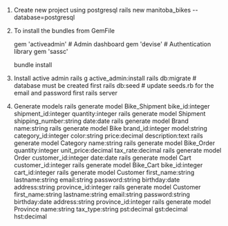 1.  Create new project using postgresql
    rails new manitoba_bikes --database=postgresql

2.  To install the bundles from GemFile

    gem 'activeadmin' # Admin dashboard
    gem 'devise' # Authentication library
    gem 'sassc'

    bundle install

3.  Install active admin
    rails g active_admin:install
    rails db:migrate # database must be created first
    rails db:seed # update seeds.rb for the email and password first
    rails server

4.  Generate models
    rails generate model Bike_Shipment bike_id:integer shipment_id:integer quantity:integer
    rails generate model Shipment shipping_number:string date:date
    rails generate model Brand name:string
    rails generate model Bike brand_id:integer model:string category_id:integer color:string price:decimal description:text
    rails generate model Category name:string
    rails generate model Bike_Order quantity:integer unit_price:decimal tax_rate:decimal
    rails generate model Order customer_id:integer date:date
    rails generate model Cart customer_id:integer
    rails generate model Bike_Cart bike_id:integer cart_id:integer
    rails generate model Customer first_name:string lastname:string email:string password:string birthday:date address:string province_id:integer
    rails generate model Customer first_name:string lastname:string email:string password:string birthday:date address:string province_id:integer
    rails generate model Province name:string tax_type:string pst:decimal gst:decimal hst:decimal
